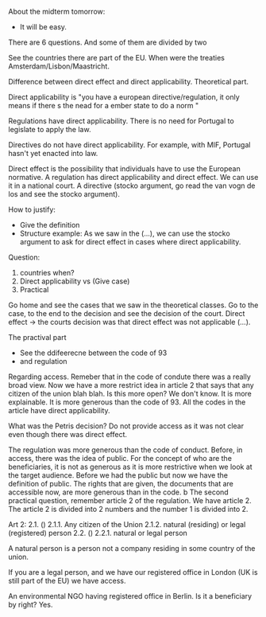 About the midterm tomorrow:
- It will be easy.

There are 6 questions. And some of them are divided by two

See the countries there are part of the EU. When were the treaties Amsterdam/Lisbon/Maastricht.

Difference between direct effect and direct applicability. Theoretical part.

Direct applicability is "you have a european directive/regulation, it only means if there s the nead for a ember state to do a norm "

Regulations have direct applicability. There is no need for Portugal to legislate to apply the law.

Directives do not have direct applicability. For example, with MIF, Portugal hasn't yet enacted into law.

Direct effect is the possibility that individuals have to use the European normative. A regulation has direct applicability and direct effect. We can use it in a national court. A directive (stocko argument, go read the van vogn de los and see the stocko argument).

How to justify:
- Give the definition
- Structure example: As we saw in the (...), we can use the stocko argument to ask for direct effect in cases where direct applicability.

Question:
1. countries when?
2. Direct applicability vs (Give case)
3. Practical

Go home and see the cases that we saw in the theoretical classes. Go to the case, to the end to the decision and see the decision of the court. Direct effect -> the courts decision was that direct effect was not applicable (...).

The practival part
- See the ddifeerecne between the code of 93
- and regulation

Regarding access. Remeber that in the code of condute there was a really broad view. Now we have a more restrict idea in article 2 that says that any citizen of the union blah blah. Is this more open? We don't know. It is more explainable. It is more generous than the code of 93. All the codes in the article have direct applicability.

What was the Petris decision? Do not provide access as it was not clear even though there was direct effect.

The regulation was more generous than the code of conduct. Before, in access, there was the idea of public. For the concept of who are the beneficiaries, it is not as generous as it is more restrictive when we look at the target audience. Before we had the public but now we have the definition of public. The rights that are given, the documents that are accessible now, are more generous than in the code.
b
The second practical question, remember article 2 of the regulation. We have article 2. The article 2 is divided into 2 numbers and the number 1 is divided into 2.

Art 2:
2.1. ()
2.1.1. Any citizen of the Union
2.1.2. natural (residing) or legal (registered) person
2.2. ()
2.2.1. natural or legal person

A natural person is a person not a company residing in some country of the union.

If you are a legal person, and we have our registered office in London (UK is still part of the EU) we have access.

An environmental NGO having registered office in Berlin. Is it a beneficiary by right? Yes.
